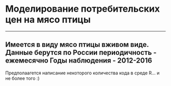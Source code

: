 # Моделирование потребительских цен на мясо птицы
--------
Имеется в виду мясо птицы вживом виде.
Данные берутся по России
периодичность - ежемесячно
Годы наблюдения - 2012-2016
-------
Предполаагется написание некоторого количества кода в среде R...
и не более того :)
